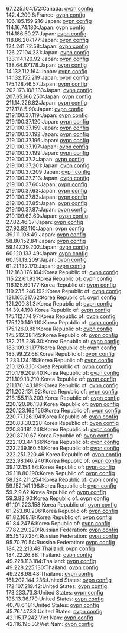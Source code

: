 67.225.104.172:Canada: [ovpn config](vpn/67_225_104_172.ovpn)  
142.4.209.6:France: [ovpn config](vpn/142_4_209_6.ovpn)  
106.185.159.216:Japan: [ovpn config](vpn/106_185_159_216.ovpn)  
114.16.74.180:Japan: [ovpn config](vpn/114_16_74_180.ovpn)  
114.186.50.27:Japan: [ovpn config](vpn/114_186_50_27.ovpn)  
118.86.207.177:Japan: [ovpn config](vpn/118_86_207_177.ovpn)  
124.241.72.58:Japan: [ovpn config](vpn/124_241_72_58.ovpn)  
126.27.104.231:Japan: [ovpn config](vpn/126_27_104_231.ovpn)  
133.114.120.92:Japan: [ovpn config](vpn/133_114_120_92.ovpn)  
138.64.67.178:Japan: [ovpn config](vpn/138_64_67_178.ovpn)  
14.132.112.164:Japan: [ovpn config](vpn/14_132_112_164.ovpn)  
14.132.155.219:Japan: [ovpn config](vpn/14_132_155_219.ovpn)  
175.128.46.57:Japan: [ovpn config](vpn/175_128_46_57.ovpn)  
202.173.108.133:Japan: [ovpn config](vpn/202_173_108_133.ovpn)  
207.65.166.250:Japan: [ovpn config](vpn/207_65_166_250.ovpn)  
211.14.226.82:Japan: [ovpn config](vpn/211_14_226_82.ovpn)  
217.178.5.90:Japan: [ovpn config](vpn/217_178_5_90.ovpn)  
219.100.37.119:Japan: [ovpn config](vpn/219_100_37_119.ovpn)  
219.100.37.120:Japan: [ovpn config](vpn/219_100_37_120.ovpn)  
219.100.37.159:Japan: [ovpn config](vpn/219_100_37_159.ovpn)  
219.100.37.192:Japan: [ovpn config](vpn/219_100_37_192.ovpn)  
219.100.37.196:Japan: [ovpn config](vpn/219_100_37_196.ovpn)  
219.100.37.197:Japan: [ovpn config](vpn/219_100_37_197.ovpn)  
219.100.37.199:Japan: [ovpn config](vpn/219_100_37_199.ovpn)  
219.100.37.2:Japan: [ovpn config](vpn/219_100_37_2.ovpn)  
219.100.37.201:Japan: [ovpn config](vpn/219_100_37_201.ovpn)  
219.100.37.209:Japan: [ovpn config](vpn/219_100_37_209.ovpn)  
219.100.37.213:Japan: [ovpn config](vpn/219_100_37_213.ovpn)  
219.100.37.60:Japan: [ovpn config](vpn/219_100_37_60.ovpn)  
219.100.37.63:Japan: [ovpn config](vpn/219_100_37_63.ovpn)  
219.100.37.83:Japan: [ovpn config](vpn/219_100_37_83.ovpn)  
219.100.37.85:Japan: [ovpn config](vpn/219_100_37_85.ovpn)  
219.100.37.87:Japan: [ovpn config](vpn/219_100_37_87.ovpn)  
219.109.62.60:Japan: [ovpn config](vpn/219_109_62_60.ovpn)  
27.82.46.37:Japan: [ovpn config](vpn/27_82_46_37.ovpn)  
27.92.82.110:Japan: [ovpn config](vpn/27_92_82_110.ovpn)  
39.111.108.49:Japan: [ovpn config](vpn/39_111_108_49.ovpn)  
58.80.152.84:Japan: [ovpn config](vpn/58_80_152_84.ovpn)  
59.147.39.202:Japan: [ovpn config](vpn/59_147_39_202.ovpn)  
60.120.133.49:Japan: [ovpn config](vpn/60_120_133_49.ovpn)  
60.151.13.209:Japan: [ovpn config](vpn/60_151_13_209.ovpn)  
61.21.132.170:Japan: [ovpn config](vpn/61_21_132_170.ovpn)  
112.163.176.104:Korea Republic of: [ovpn config](vpn/112_163_176_104.ovpn)  
115.22.61.93:Korea Republic of: [ovpn config](vpn/115_22_61_93.ovpn)  
116.125.69.177:Korea Republic of: [ovpn config](vpn/116_125_69_177.ovpn)  
119.235.246.192:Korea Republic of: [ovpn config](vpn/119_235_246_192.ovpn)  
121.165.217.62:Korea Republic of: [ovpn config](vpn/121_165_217_62.ovpn)  
121.200.81.3:Korea Republic of: [ovpn config](vpn/121_200_81_3.ovpn)  
14.39.4.198:Korea Republic of: [ovpn config](vpn/14_39_4_198.ovpn)  
175.112.174.97:Korea Republic of: [ovpn config](vpn/175_112_174_97.ovpn)  
175.120.149.110:Korea Republic of: [ovpn config](vpn/175_120_149_110.ovpn)  
175.126.0.88:Korea Republic of: [ovpn config](vpn/175_126_0_88.ovpn)  
175.212.38.145:Korea Republic of: [ovpn config](vpn/175_212_38_145.ovpn)  
182.215.236.30:Korea Republic of: [ovpn config](vpn/182_215_236_30.ovpn)  
183.109.31.177:Korea Republic of: [ovpn config](vpn/183_109_31_177.ovpn)  
183.99.22.68:Korea Republic of: [ovpn config](vpn/183_99_22_68.ovpn)  
1.233.124.115:Korea Republic of: [ovpn config](vpn/1_233_124_115.ovpn)  
210.126.3.16:Korea Republic of: [ovpn config](vpn/210_126_3_16.ovpn)  
210.179.209.40:Korea Republic of: [ovpn config](vpn/210_179_209_40.ovpn)  
211.109.13.210:Korea Republic of: [ovpn config](vpn/211_109_13_210.ovpn)  
211.170.143.189:Korea Republic of: [ovpn config](vpn/211_170_143_189.ovpn)  
211.202.131.92:Korea Republic of: [ovpn config](vpn/211_202_131_92.ovpn)  
218.155.113.209:Korea Republic of: [ovpn config](vpn/218_155_113_209.ovpn)  
220.120.96.138:Korea Republic of: [ovpn config](vpn/220_120_96_138.ovpn)  
220.123.163.156:Korea Republic of: [ovpn config](vpn/220_123_163_156.ovpn)  
220.77.126.194:Korea Republic of: [ovpn config](vpn/220_77_126_194.ovpn)  
220.83.30.228:Korea Republic of: [ovpn config](vpn/220_83_30_228.ovpn)  
220.86.181.248:Korea Republic of: [ovpn config](vpn/220_86_181_248.ovpn)  
220.87.10.67:Korea Republic of: [ovpn config](vpn/220_87_10_67.ovpn)  
222.103.44.166:Korea Republic of: [ovpn config](vpn/222_103_44_166.ovpn)  
222.239.160.51:Korea Republic of: [ovpn config](vpn/222_239_160_51.ovpn)  
222.251.220.46:Korea Republic of: [ovpn config](vpn/222_251_220_46.ovpn)  
222.98.146.246:Korea Republic of: [ovpn config](vpn/222_98_146_246.ovpn)  
39.112.154.84:Korea Republic of: [ovpn config](vpn/39_112_154_84.ovpn)  
39.118.80.190:Korea Republic of: [ovpn config](vpn/39_118_80_190.ovpn)  
58.124.211.254:Korea Republic of: [ovpn config](vpn/58_124_211_254.ovpn)  
59.152.141.198:Korea Republic of: [ovpn config](vpn/59_152_141_198.ovpn)  
59.2.9.62:Korea Republic of: [ovpn config](vpn/59_2_9_62.ovpn)  
59.3.82.90:Korea Republic of: [ovpn config](vpn/59_3_82_90.ovpn)  
61.101.223.158:Korea Republic of: [ovpn config](vpn/61_101_223_158.ovpn)  
61.253.80.206:Korea Republic of: [ovpn config](vpn/61_253_80_206.ovpn)  
61.82.168.18:Korea Republic of: [ovpn config](vpn/61_82_168_18.ovpn)  
61.84.247.6:Korea Republic of: [ovpn config](vpn/61_84_247_6.ovpn)  
77.82.29.220:Russian Federation: [ovpn config](vpn/77_82_29_220.ovpn)  
85.15.127.254:Russian Federation: [ovpn config](vpn/85_15_127_254.ovpn)  
95.70.70.54:Russian Federation: [ovpn config](vpn/95_70_70_54.ovpn)  
184.22.213.48:Thailand: [ovpn config](vpn/184_22_213_48.ovpn)  
184.22.26.88:Thailand: [ovpn config](vpn/184_22_26_88.ovpn)  
49.228.113.184:Thailand: [ovpn config](vpn/49_228_113_184.ovpn)  
49.228.225.130:Thailand: [ovpn config](vpn/49_228_225_130.ovpn)  
49.228.98.48:Thailand: [ovpn config](vpn/49_228_98_48.ovpn)  
161.202.144.236:United States: [ovpn config](vpn/161_202_144_236.ovpn)  
172.107.219.42:United States: [ovpn config](vpn/172_107_219_42.ovpn)  
173.233.73.3:United States: [ovpn config](vpn/173_233_73_3.ovpn)  
198.13.36.179:United States: [ovpn config](vpn/198_13_36_179.ovpn)  
40.78.6.181:United States: [ovpn config](vpn/40_78_6_181.ovpn)  
45.76.147.33:United States: [ovpn config](vpn/45_76_147_33.ovpn)  
42.115.17.242:Viet Nam: [ovpn config](vpn/42_115_17_242.ovpn)  
42.116.195.33:Viet Nam: [ovpn config](vpn/42_116_195_33.ovpn)  
